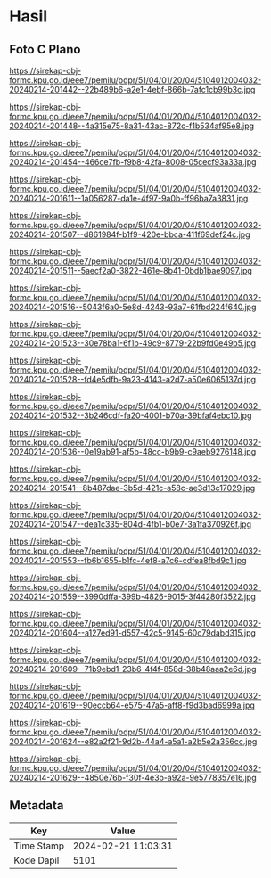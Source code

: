 # Hasil

## Foto C Plano

https://sirekap-obj-formc.kpu.go.id/eee7/pemilu/pdpr/51/04/01/20/04/5104012004032-20240214-201442--22b489b6-a2e1-4ebf-866b-7afc1cb99b3c.jpg

https://sirekap-obj-formc.kpu.go.id/eee7/pemilu/pdpr/51/04/01/20/04/5104012004032-20240214-201448--4a315e75-8a31-43ac-872c-f1b534af95e8.jpg

https://sirekap-obj-formc.kpu.go.id/eee7/pemilu/pdpr/51/04/01/20/04/5104012004032-20240214-201454--466ce7fb-f9b8-42fa-8008-05cecf93a33a.jpg

https://sirekap-obj-formc.kpu.go.id/eee7/pemilu/pdpr/51/04/01/20/04/5104012004032-20240214-201611--1a056287-da1e-4f97-9a0b-ff96ba7a3831.jpg

https://sirekap-obj-formc.kpu.go.id/eee7/pemilu/pdpr/51/04/01/20/04/5104012004032-20240214-201507--d861984f-b1f9-420e-bbca-411f69def24c.jpg

https://sirekap-obj-formc.kpu.go.id/eee7/pemilu/pdpr/51/04/01/20/04/5104012004032-20240214-201511--5aecf2a0-3822-461e-8b41-0bdb1bae9097.jpg

https://sirekap-obj-formc.kpu.go.id/eee7/pemilu/pdpr/51/04/01/20/04/5104012004032-20240214-201516--5043f6a0-5e8d-4243-93a7-61fbd224f640.jpg

https://sirekap-obj-formc.kpu.go.id/eee7/pemilu/pdpr/51/04/01/20/04/5104012004032-20240214-201523--30e78ba1-6f1b-49c9-8779-22b9fd0e49b5.jpg

https://sirekap-obj-formc.kpu.go.id/eee7/pemilu/pdpr/51/04/01/20/04/5104012004032-20240214-201528--fd4e5dfb-9a23-4143-a2d7-a50e6065137d.jpg

https://sirekap-obj-formc.kpu.go.id/eee7/pemilu/pdpr/51/04/01/20/04/5104012004032-20240214-201532--3b246cdf-fa20-4001-b70a-39bfaf4ebc10.jpg

https://sirekap-obj-formc.kpu.go.id/eee7/pemilu/pdpr/51/04/01/20/04/5104012004032-20240214-201536--0e19ab91-af5b-48cc-b9b9-c9aeb9276148.jpg

https://sirekap-obj-formc.kpu.go.id/eee7/pemilu/pdpr/51/04/01/20/04/5104012004032-20240214-201541--8b487dae-3b5d-421c-a58c-ae3d13c17029.jpg

https://sirekap-obj-formc.kpu.go.id/eee7/pemilu/pdpr/51/04/01/20/04/5104012004032-20240214-201547--dea1c335-804d-4fb1-b0e7-3a1fa370926f.jpg

https://sirekap-obj-formc.kpu.go.id/eee7/pemilu/pdpr/51/04/01/20/04/5104012004032-20240214-201553--fb6b1655-b1fc-4ef8-a7c6-cdfea8fbd9c1.jpg

https://sirekap-obj-formc.kpu.go.id/eee7/pemilu/pdpr/51/04/01/20/04/5104012004032-20240214-201559--3990dffa-399b-4826-9015-3f44280f3522.jpg

https://sirekap-obj-formc.kpu.go.id/eee7/pemilu/pdpr/51/04/01/20/04/5104012004032-20240214-201604--a127ed91-d557-42c5-9145-60c79dabd315.jpg

https://sirekap-obj-formc.kpu.go.id/eee7/pemilu/pdpr/51/04/01/20/04/5104012004032-20240214-201609--71b9ebd1-23b6-4f4f-858d-38b48aaa2e6d.jpg

https://sirekap-obj-formc.kpu.go.id/eee7/pemilu/pdpr/51/04/01/20/04/5104012004032-20240214-201619--90eccb64-e575-47a5-aff8-f9d3bad6999a.jpg

https://sirekap-obj-formc.kpu.go.id/eee7/pemilu/pdpr/51/04/01/20/04/5104012004032-20240214-201624--e82a2f21-9d2b-44a4-a5a1-a2b5e2a356cc.jpg

https://sirekap-obj-formc.kpu.go.id/eee7/pemilu/pdpr/51/04/01/20/04/5104012004032-20240214-201629--4850e76b-f30f-4e3b-a92a-9e5778357e16.jpg


## Metadata

| Key        | Value               |
| ---------- | ------------------- |
| Time Stamp | 2024-02-21 11:03:31 |
| Kode Dapil | 5101                |



